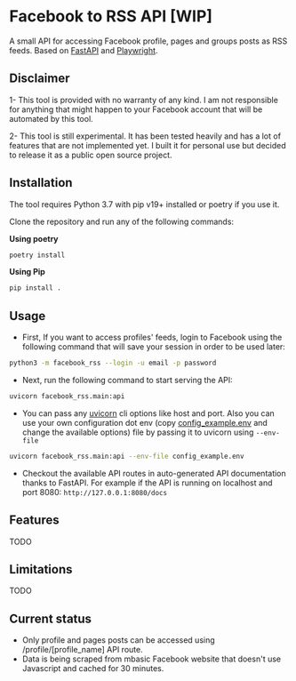 # Facebook to RSS API [WIP]

A small API for accessing Facebook profile, pages and groups posts as RSS feeds. Based on [FastAPI](https://github.com/tiangolo/fastapi) and [Playwright](https://github.com/microsoft/playwright-python).

## Disclaimer

1- This tool is provided with no warranty of any kind. I am not responsible for anything that might happen to your
Facebook account that will be automated by this tool.

2- This tool is still experimental. It has been tested heavily and has a lot of features that are not implemented yet. I
built it for personal use but decided to release it as a public open source project.

## Installation

The tool requires Python 3.7 with pip v19+ installed or poetry if you use it.

Clone the repository and run any of the following commands:

**Using poetry**

```bash
poetry install
```

**Using Pip**

```bash
pip install .
```

## Usage

- First, If you want to access profiles' feeds, login to Facebook using the following command that will save your session in order to be used later:

```bash
python3 -m facebook_rss --login -u email -p password
```

- Next, run the following command to start serving the API:

```bash
uvicorn facebook_rss.main:api
```

- You can pass any [uvicorn](http://www.uvicorn.org/#command-line-options) cli options like host and port. Also you can use your own configuration dot env (copy [config_example.env](https://github.com/yshalsager/facebook2rss/blob/master/config_example.env) and change the available options) file by passing it to uvicorn using `--env-file`

```bash
uvicorn facebook_rss.main:api --env-file config_example.env
```

- Checkout the available API routes in auto-generated API documentation thanks to FastAPI.
For example if the API is running on localhost and port 8080: `http://127.0.0.1:8080/docs`

## Features

TODO

## Limitations

TODO

## Current status

- Only profile and pages posts can be accessed using /profile/[profile_name] API route.
- Data is being scraped from mbasic Facebook website that doesn't use Javascript and cached for 30 minutes.
